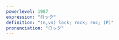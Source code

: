 ```yaml
---
powerlevel: 1987
expression: "ロック"
definition: "(n,vs) lock; rock; roc; (P)"
pronunciation: "ロック"
---
```

